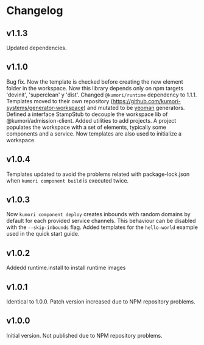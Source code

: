 # Changelog

## v1.1.3

Updated dependencies.

## v1.1.0

Bug fix. Now the template is checked before creating the new element folder in the workspace.
Now this library depends only on npm targets 'devinit', 'superclean' y 'dist'.
Changed `@kumori/runtime` dependency to 1.1.1.
Templates moved to their own repository (https://github.com/kumori-systems/generator-workspace) and mutated to be [yeoman](http://yeoman.io) generators.
Defined a interface StampStub to decouple the workspace lib of @kumori/admission-client.
Added utilities to add projects. A project populates the workspace with a set of elements, typically some components and a service.
Now templates are also used to initialize a workspace.

## v1.0.4

Templates updated to avoid the problems related with package-lock.json when `kumori component build` is executed twice.

## v1.0.3

Now `kumori component deploy` creates inbounds with random domains by default for each provided service channels. This behaviour can be disabled with the `--skip-inbounds` flag.
Added templates for the `hello-world` example used in the quick start guide.

## v1.0.2

Addedd runtime.install to install runtime images

## v1.0.1

Identical to 1.0.0. Patch version increased due to NPM repository problems.

## v1.0.0

Initial version. Not published due to NPM repository problems.
